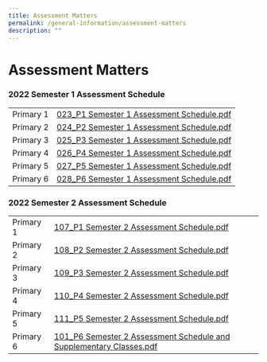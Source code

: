 ```yaml
---
title: Assessment Matters
permalink: /general-information/assessment-matters
description: ""
---
```

# **Assessment Matters**

### 2022 Semester 1 Assessment Schedule

|  	|  	|
|---	|---	|
| Primary 1 	|  [023_P1 Semester 1 Assessment Schedule.pdf](/files/023_P1%20Semester%201%20Assessment%20Schedule.pdf) 	|
| Primary 2 	|  [024_P2 Semester 1 Assessment Schedule.pdf](/files/024_P2%20Semester%201%20Assessment%20Schedule.pdf) 	|
| Primary 3 	|  [025_P3 Semester 1 Assessment Schedule.pdf]((/files/025_P3%20Semester%201%20Assessment%20Schedule.pdf)) 	|
| Primary 4 	|  [026_P4 Semester 1 Assessment Schedule.pdf](/files/026_P4%20Semester%201%20Assessment%20Schedule.pdf) 	|
| Primary 5 	|  [027_P5 Semester 1 Assessment Schedule.pdf](/files/027_P5%20Semester%201%20Assessment%20Schedule.pdf) 	|
| Primary 6 	|  [028_P6 Semester 1 Assessment Schedule.pdf](/files/028_P6%20Semester%201%20Assessment%20Schedule.pdf) 	|

### 2022 Semester 2 Assessment Schedule

|  	|  	|
|---	|---	|
| Primary 1 	| [107_P1 Semester 2 Assessment Schedule.pdf](/files/107_P1%20Semester%202%20Assessment%20Schedule.pdf)  	|
| Primary 2 	| [108_P2 Semester 2 Assessment Schedule.pdf](/files/108_P2%20Semester%202%20Assessment%20Schedule.pdf)  	|
| Primary 3 	| [109_P3 Semester 2 Assessment Schedule.pdf](/files/109_P3%20Semester%202%20Assessment%20Schedule.pdf)  	|
| Primary 4 	| [110_P4 Semester 2 Assessment Schedule.pdf](/files/110_P4%20Semester%202%20Assessment%20Schedule.pdf)  	|
| Primary 5 	| [111_P5 Semester 2 Assessment Schedule.pdf](/files/111_P5%20Semester%202%20Assessment%20Schedule.pdf)  	|
| Primary 6 	| [101_P6 Semester 2 Assessment Schedule and Supplementary Classes.pdf](/files/101_P6%20Semester%202%20Assessment%20Schedule%20and%20Supplementary%20Classes.pdf)  	|